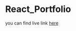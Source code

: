 # React_Portfolio
you can find live link <a href="https://react-portfolio-venkatavijayabhaskar007.vercel.app/"> here</a>
